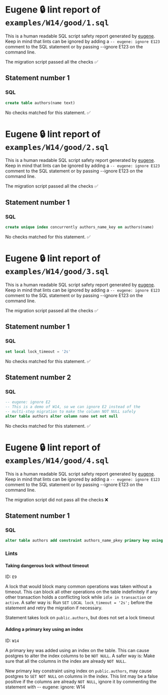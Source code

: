 # Eugene 🔒 lint report of `examples/W14/good/1.sql`

This is a human readable SQL script safety report generated by [eugene](https://github.com/kaaveland/eugene). Keep in mind that lints can be ignored by adding a `-- eugene: ignore E123` comment to the SQL statement or by passing --ignore E123 on the command line.

The migration script passed all the checks ✅

## Statement number 1

### SQL

```sql
create table authors(name text)
```

No checks matched for this statement. ✅


# Eugene 🔒 lint report of `examples/W14/good/2.sql`

This is a human readable SQL script safety report generated by [eugene](https://github.com/kaaveland/eugene). Keep in mind that lints can be ignored by adding a `-- eugene: ignore E123` comment to the SQL statement or by passing --ignore E123 on the command line.

The migration script passed all the checks ✅

## Statement number 1

### SQL

```sql
create unique index concurrently authors_name_key on authors(name)
```

No checks matched for this statement. ✅


# Eugene 🔒 lint report of `examples/W14/good/3.sql`

This is a human readable SQL script safety report generated by [eugene](https://github.com/kaaveland/eugene). Keep in mind that lints can be ignored by adding a `-- eugene: ignore E123` comment to the SQL statement or by passing --ignore E123 on the command line.

The migration script passed all the checks ✅

## Statement number 1

### SQL

```sql
set local lock_timeout = '2s'
```

No checks matched for this statement. ✅

## Statement number 2

### SQL

```sql
-- eugene: ignore E2
-- This is a demo of W14, so we can ignore E2 instead of the
-- multi-step migration to make the column NOT NULL safely
alter table authors alter column name set not null
```

No checks matched for this statement. ✅


# Eugene 🔒 lint report of `examples/W14/good/4.sql`

This is a human readable SQL script safety report generated by [eugene](https://github.com/kaaveland/eugene). Keep in mind that lints can be ignored by adding a `-- eugene: ignore E123` comment to the SQL statement or by passing --ignore E123 on the command line.

The migration script did not pass all the checks ❌

## Statement number 1

### SQL

```sql
alter table authors add constraint authors_name_pkey primary key using index authors_name_key
```

### Lints

#### Taking dangerous lock without timeout

ID: `E9`

A lock that would block many common operations was taken without a timeout. This can block all other operations on the table indefinitely if any other transaction holds a conflicting lock while `idle in transaction` or `active`. A safer way is: Run `SET LOCAL lock_timeout = '2s';` before the statement and retry the migration if necessary.

Statement takes lock on `public.authors`, but does not set a lock timeout

#### Adding a primary key using an index

ID: `W14`

A primary key was added using an index on the table. This can cause postgres to alter the index columns to be `NOT NULL`. A safer way is: Make sure that all the columns in the index are already `NOT NULL`.

New primary key constraint using index on `public.authors`, may cause postgres to `SET NOT NULL` on columns in the index. This lint may be a false positive if the columns are already `NOT NULL`, ignore it by commenting the statement with -- eugene: ignore: W14

